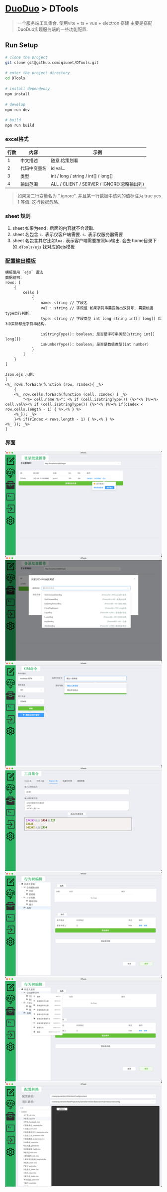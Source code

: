 # [DuoDuo](https://github.com/qiunet/DuoDuo) > DTools
> 一个服务端工具集合. 使用vite + ts + vue + electron 搭建
> 主要是搭配DuoDuo实现服务端的一些功能配置.

## Run Setup

  ```bash
  # clone the project
  git clone git@github.com:qiunet/DTools.git

  # enter the project directory
  cd DTools

  # install dependency
  npm install

  # develop
  npm run dev
  
  # build
  npm run build
  ```

### excel格式

| 行数  | 内容     | 示例                                    |
|-----|--------|---------------------------------------|
| 1   | 中文描述   | 随意.给策划看                               |
| 2   | 代码中变量名 | id val...                             |
| 3   | 类型     | int / long / string / int[] / long[]  |
| 4   | 输出范围   | ALL / CLIENT / SERVER / IGNORE(忽略输出列) |



>  如果第二行变量名为 ".ignore". 并且某一行数据中该列的值标注为 true  yes 1 等值. 这行数据忽略.



### sheet 规则

1. sheet 如果为end . 后面的内容就不会读取.
2. sheet 名包含 `c.` 表示仅客户端需要. `s.` 表示仅服务器需要
3. sheet 名包含其它比如`lua.` 表示客户端需要按照lua输出. 会去 home目录下的`.dTools/ejs` 找对应的ejs模板


### [配置输出模板](https://ejs.co/#docs)
    模板使用 `ejs` 语法  
    数据结构:
    rows: [
        {
            cells [
                {
                    name: string // 字段名
                    val : string // 字段值 如果字符串需要输出双引号, 需要根据type自行判断.
                    type: string // 字段类型 int long string int[] long[] 后3中实际都是字符串结构.
                    
                    isStringType(): boolean; 是否是字符串类型(string int[] long[])
                    isNumberType(): boolean; 是否是数值类型(int number)
                }
            ]
        }
    ]

    Json.ejs 示例:
    [
    <%_ rows.forEach(function (row, rIndex){ _%>
        {
        <%_ row.cells.forEach(function (cell, cIndex) { _%>
            "<%= cell.name %>": <% if (cell.isStringType()) {%>"<% }%><%-cell.val%><% if (cell.isStringType()) {%>"<% }%><% if(cIndex < row.cells.length - 1) { %>,<% } %>
        <%_}); _%>
        }<% if(rIndex < rows.length - 1) { %>,<% } %>
    <%_ }); _%>
    ]


### 界面
![批量登录](img/GameLogin1.png)
![协议联调](img/GameLogin2.png)
![GM命令](img/GmCommand.png)
![工具集合](img/Tools.png)
![行为树编辑](img/BehaviorTree1.png)
![行为树菜单](img/BehaviorTree2.png)
![Excel转配置Json](img/ExcelToCfg.png)


